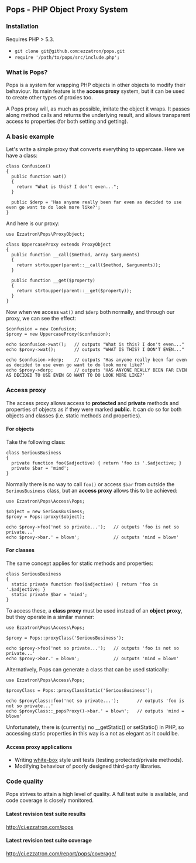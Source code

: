 ## Pops - PHP Object Proxy System

### Installation

Requires PHP > 5.3.

* `git clone git@github.com:ezzatron/pops.git`
* `require '/path/to/pops/src/include.php';`

### What is Pops?

Pops is a system for wrapping PHP objects in other objects to modify their
behaviour. Its main feature is the **access proxy** system, but it can be used
to create other types of proxies too.

A Pops proxy will, as much as possible, imitate the object it wraps. It passes
along method calls and returns the underlying result, and allows transparent
access to properties (for both setting and getting).

### A basic example

Let's write a simple proxy that converts everything to uppercase. Here we have a
class:

    class Confusion()
    {
      public function wat()
      {
        return "What is this? I don't even...";
      }

      public $derp = 'Has anyone really been far even as decided to use even go want to do look more like?';
    }

And here is our proxy:

    use Ezzatron\Pops\ProxyObject;

    class UppercaseProxy extends ProxyObject
    {
      public function __call($method, array $arguments)
      {
        return strtoupper(parent::__call($method, $arguments));
      }

      public function __get($property)
      {
        return strtoupper(parent::__get($property));
      }
    }

Now when we access `wat()` and `$derp` both normally, and through our proxy, we
can see the effect:

    $confusion = new Confusion;
    $proxy = new UppercaseProxy($confusion);

    echo $confusion->wat();   // outputs "What is this? I don't even..."
    echo $proxy->wat();       // outputs "WHAT IS THIS? I DON'T EVEN..."

    echo $confusion->derp;    // outputs 'Has anyone really been far even as decided to use even go want to do look more like?'
    echo $proxy->derp;        // outputs 'HAS ANYONE REALLY BEEN FAR EVEN AS DECIDED TO USE EVEN GO WANT TO DO LOOK MORE LIKE?'

### Access proxy

The access proxy allows access to **protected** and **private** methods and
properties of objects as if they were marked **public**. It can do so for both
objects and classes (i.e. static methods and properties).

#### For objects

Take the following class:

    class SeriousBusiness
    {
      private function foo($adjective) { return 'foo is '.$adjective; }
      private $bar = 'mind';
    }

Normally there is no way to call `foo()` or access `$bar` from outside the
`SeriousBusiness` class, but an **access proxy** allows this to be achieved:

    use Ezzatron\Pops\Access\Pops;

    $object = new SeriousBusiness;
    $proxy = Pops::proxy($object);

    echo $proxy->foo('not so private...');   // outputs 'foo is not so private...'
    echo $proxy->bar.' = blown';             // outputs 'mind = blown'

#### For classes

The same concept applies for static methods and properties:

    class SeriousBusiness
    {
      static private function foo($adjective) { return 'foo is '.$adjective; }
      static private $bar = 'mind';
    }

To access these, a **class proxy** must be used instead of an **object proxy**,
but they operate in a similar manner:

    use Ezzatron\Pops\Access\Pops;

    $proxy = Pops::proxyClass('SeriousBusiness');

    echo $proxy->foo('not so private...');   // outputs 'foo is not so private...'
    echo $proxy->bar.' = blown';             // outputs 'mind = blown'

Alternatively, Pops can generate a class that can be used statically:

    use Ezzatron\Pops\Access\Pops;

    $proxyClass = Pops::proxyClassStatic('SeriousBusiness');

    echo $proxyClass::foo('not so private...');       // outputs 'foo is not so private...'
    echo $proxyClass::_popsProxy()->bar.' = blown';   // outputs 'mind = blown'

Unfortunately, there is (currently) no __getStatic() or setStatic() in PHP, so
accessing static properties in this way is a not as elegant as it could be.

#### Access proxy applications

* Writing [white-box](http://en.wikipedia.org/wiki/White-box_testing) style unit
  tests (testing protected/private methods).
* Modifying behaviour of poorly designed third-party libraries.

### Code quality

Pops strives to attain a high level of quality. A full test suite is available,
and code coverage is closely monitored.

#### Latest revision test suite results
http://ci.ezzatron.com/pops

#### Latest revision test suite coverage
http://ci.ezzatron.com/report/pops/coverage/